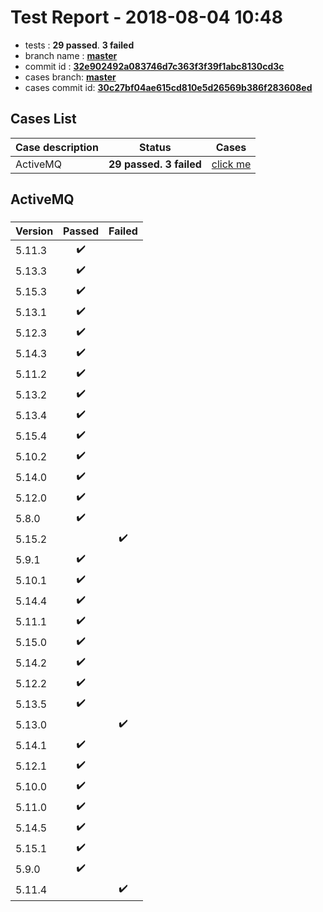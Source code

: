 # Test Report - 2018-08-04 10:48

- tests  : **29 passed**. **3 failed**
- branch name : **[master](https://github.com/apache/incubator-skywalking/tree/master)**
- commit id : **[32e902492a083746d7c363f3f39f1abc8130cd3c](https://github.com/apache/incubator-skywalking/commit/32e902492a083746d7c363f3f39f1abc8130cd3c)**
- cases branch: **[master](https://github.com/SkywalkingTest/skywalking-autotest-scenarios/tree/master)**
- cases commit id: **[30c27bf04ae615cd810e5d26569b386f283608ed](https://github.com/SkywalkingTest/skywalking-autotest-scenarios/commit/30c27bf04ae615cd810e5d26569b386f283608ed)**

## Cases List

| Case description | Status | Cases|
|:-----|:-----:|:-----:|
|ActiveMQ| **29 passed. 3 failed**| [click me](#activemq) |

## ActiveMQ

### 
|  Version     | Passed | Failed|
|:------------- |:-------:|:-----:|
| 5.11.3  | :heavy_check_mark:||
| 5.13.3  | :heavy_check_mark:||
| 5.15.3  | :heavy_check_mark:||
| 5.13.1  | :heavy_check_mark:||
| 5.12.3  | :heavy_check_mark:||
| 5.14.3  | :heavy_check_mark:||
| 5.11.2  | :heavy_check_mark:||
| 5.13.2  | :heavy_check_mark:||
| 5.13.4  | :heavy_check_mark:||
| 5.15.4  | :heavy_check_mark:||
| 5.10.2  | :heavy_check_mark:||
| 5.14.0  | :heavy_check_mark:||
| 5.12.0  | :heavy_check_mark:||
| 5.8.0  | :heavy_check_mark:||
| 5.15.2  | |:heavy_check_mark:|
| 5.9.1  | :heavy_check_mark:||
| 5.10.1  | :heavy_check_mark:||
| 5.14.4  | :heavy_check_mark:||
| 5.11.1  | :heavy_check_mark:||
| 5.15.0  | :heavy_check_mark:||
| 5.14.2  | :heavy_check_mark:||
| 5.12.2  | :heavy_check_mark:||
| 5.13.5  | :heavy_check_mark:||
| 5.13.0  | |:heavy_check_mark:|
| 5.14.1  | :heavy_check_mark:||
| 5.12.1  | :heavy_check_mark:||
| 5.10.0  | :heavy_check_mark:||
| 5.11.0  | :heavy_check_mark:||
| 5.14.5  | :heavy_check_mark:||
| 5.15.1  | :heavy_check_mark:||
| 5.9.0  | :heavy_check_mark:||
| 5.11.4  | |:heavy_check_mark:|

